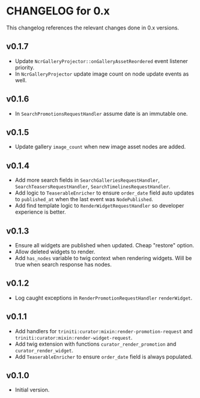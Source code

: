 # CHANGELOG for 0.x
This changelog references the relevant changes done in 0.x versions.


## v0.1.7
* Update `NcrGalleryProjector::onGalleryAssetReordered` event listener priority. 
* In `NcrGalleryProjector` update image count on node update events as well.


## v0.1.6
* In `SearchPromotionsRequestHandler` assume date is an immutable one.


## v0.1.5
* Update gallery `image_count` when new image asset nodes are added.


## v0.1.4
* Add more search fields in `SearchGalleriesRequestHandler`, `SearchTeasersRequestHandler`, `SearchTimelinesRequestHandler`.
* Add logic to `TeaserableEnricher` to ensure `order_date` field auto updates to `published_at` when the last event was `NodePublished`.
* Add find template logic to `RenderWidgetRequestHandler` so developer experience is better.


## v0.1.3
* Ensure all widgets are published when updated.  Cheap "restore" option.
* Allow deleted widgets to render.
* Add `has_nodes` variable to twig context when rendering widgets.  Will be true when search response has nodes.


## v0.1.2
* Log caught exceptions in `RenderPromotionRequestHandler` `renderWidget`.


## v0.1.1
* Add handlers for `triniti:curator:mixin:render-promotion-request` and `triniti:curator:mixin:render-widget-request`.
* Add twig extension with functions `curator_render_promotion` and `curator_render_widget`.
* Add `TeaserableEnricher` to ensure `order_date` field is always populated.


## v0.1.0
* Initial version.

